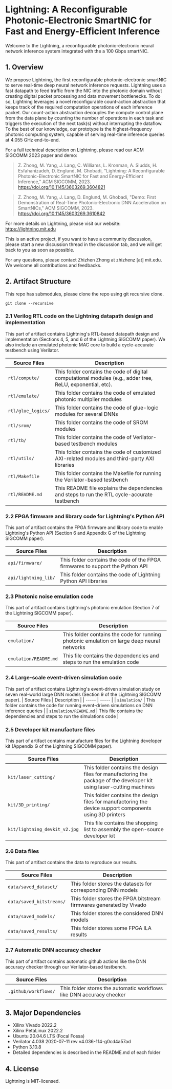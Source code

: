 # Lightning: A Reconfigurable Photonic-Electronic SmartNIC for Fast and Energy-Efficient Inference

Welcome to the Lightning, a reconfigurable photonic-electronic neural network inference system integrated with the a 100 Gbps smartNIC.

## 1. Overview

We propose Lightning, the first reconfigurable photonic-electronic smartNIC to serve real-time deep neural network inference requests. Lightning uses a fast datapath to feed traffic from the NIC into the photonic domain without creating digital packet processing and data movement bottlenecks. To do so, Lightning leverages a novel reconfigurable count-action abstraction that keeps track of the required computation operations of each inference packet. Our count-action abstraction decouples the compute control plane from the data plane by counting the number of operations in each task and triggers the execution of the next task(s) without interrupting the dataflow. To the best of our knowledge, our prototype is the highest-frequency photonic computing system, capable of serving real-time inference queries at 4.055 GHz end-to-end.

For a full technical description on Lightning, please read our ACM SIGCOMM 2023 paper and demo:

> Z. Zhong, M. Yang, J. Lang, C. Williams, L. Kronman, A. Sludds, H. Esfahanizadeh, D. Englund, M. Ghobadi, "Lightning: A Reconfigurable Photonic-Electronic SmartNIC for Fast and Energy-Efficient Inference," ACM SIGCOMM, 2023. <https://doi.org/10.1145/3603269.3604821>

> Z. Zhong, M. Yang, J. Lang, D. Englund, M. Ghobadi, "Demo: First Demonstration of Real-Time Photonic-Electronic DNN Acceleration on SmartNICs," ACM SIGCOMM, 2023. <https://doi.org/10.1145/3603269.3610842>

For more details on Lightning, please visit our website: <https://lightning.mit.edu>

This is an active project, if you want to have a community discussion, please start a new discussion thread in the discussion tab, and we will get back to you as soon as possible.

For any questions, please contact Zhizhen Zhong at zhizhenz [at] mit.edu. We welcome all contributions and feedbacks.

## 2. Artifact Structure

This repo has submodules, please clone the repo using git recursive clone.
```
git clone --recursive 
```

### 2.1 Verilog RTL code on the Lightning datapath design and implementation

This part of artifact contains Lightning's RTL-based datapath design and implementation (Sections 4, 5, and 6 of the Lightning SIGCOMM paper). We also include an emulated photonic MAC core to build a cycle-accurate testbench using Verilator.

|  Source Files      |  Description                                                                                               |
|  -----             |  -----                                                                                                     |
|  `rtl/compute/`    |  This folder contains the code of digital computational modules (e.g., adder tree, ReLU, exponential, etc).|
|  `rtl/emulate/`    |  This folder contains the code of emulated photonic multiplier modules                                     |
|  `rtl/glue_logics/`|  This folder contains the code of glue-logic modules for several DNNs                                      |
|  `rtl/srom/`       |  This folder contains the code of SROM modules                                                             |
|  `rtl/tb/`         |  This folder contains the code of Verilator-based testbench modules                                        |
|  `rtl/utils/`      |  This folder contains the code of customized AXI-related modules and third-party AXI libraries             |
|  `rtl/Makefile`    |  This folder contains the Makefile for running the Verilator-based testbench                               |
|  `rtl/README.md`   |  This README file explains the dependencies and steps to run the RTL cycle-accurate testbench              |

### 2.2 FPGA firmware and library code for Lightning's Python API

This part of artifact contains the FPGA firmware and library code to enable Lightning's Python API (Section 6 and Appendix G of the Lightning SIGCOMM paper).

|  Source Files         |  Description                                                                              |
|  -----                |  -----                                                                                    |
|  `api/firmware/`      |  This folder contains the code of the FPGA firmwares to support the Python API            |
|  `api/lightning_lib/` |  This folder contains the code of Lightning Python API libraries                          |

### 2.3 Photonic noise emulation code

This part of artifact contains Lightning's photonic emulation (Section 7 of the Lightning SIGCOMM paper).

|  Source Files           |  Description                                                                                     |
|  -----                  |  -----                                                                                           |
|  `emulation/`           |  This folder contains the code for running photonic emulation on large deep neural networks      |
|  `emulation/README.md`  |  This file contains the dependencies and steps to run the emulation code                         |

### 2.4 Large-scale event-driven simulation code

This part of artifact contains Lightning's event-driven simulation study on seven real-world large DNN models (Section 9 of the Lightning SIGCOMM paper).
|  Source Files            |  Description                                                                                    |
|  -----                   |  -----                                                                                          |
|  `simulation/`           |  This folder contains the code for running event-driven simulations on DNN inference queries    |
|  `simulation/README.md`  |  This file contains the dependencies and steps to run the simulations code                      |

### 2.5 Developer kit manufacture files

This part of artifact contains manufacture files for the Lightning developer kit (Appendix G of the Lightning SIGCOMM paper).

|  Source Files                 |  Description                                                                                                             |
|  -----                        |  -----                                                                                                                   |
|  `kit/laser_cutting/`         |  This folder contains the design files for manufactoring the package of the developer kit using laser-cutting machines   |
|  `kit/3D_printing/`           |  This folder contains the design files for manufactoring the device support components using 3D printers                 |
|  `kit/lightning_devkit_v2.jpg`|  This file contains the shopping list to assembly the open-source developer kit                                          |

### 2.6 Data files

This part of artifact contains the data to reproduce our results.

|  Source Files              |  Description                                                                   |
|  -----                     |  -----                                                                         |
|  `data/saved_dataset/`     |  This folder stores the datasets for corresponding DNN models                  |
|  `data/saved_bitstreams/`  |  This folder stores the FPGA bitstream firmwares generated by Vivado           |
|  `data/saved_models/`      |  This folder stores the considered DNN models                                  |
|  `data/saved_results/`     |  This folder stores some FPGA ILA results                                      |

### 2.7 Automatic DNN accuracy checker

This part of artifact contains automatic github actions like the DNN accuracy checker through our Verilator-based testbench.

|  Source Files              |  Description                                                                   |
|  -----                     |  -----                                                                         |
|  `.github/workflows/`      |  This folder stores the automatic workflows like DNN accuracy checker          |

## 3. Major Dependencies

* Xilinx Vivado 2022.2
* Xilinx PetaLinux 2022.2
* Ubuntu 20.04.6 LTS (Focal Fossa)
* Verilator 4.038 2020-07-11 rev v4.036-114-g0cd4a57ad
* Python 3.10.8
* Detailed dependencies is described in the README.md of each folder

## 4. License

Lightning is MIT-licensed.
